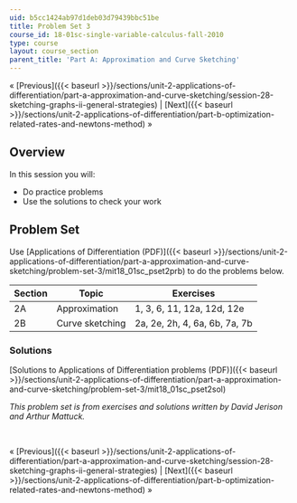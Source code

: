 ```yaml
---
uid: b5cc1424ab97d1deb03d79439bbc51be
title: Problem Set 3
course_id: 18-01sc-single-variable-calculus-fall-2010
type: course
layout: course_section
parent_title: 'Part A: Approximation and Curve Sketching'
---
```


« [Previous]({{< baseurl >}}/sections/unit-2-applications-of-differentiation/part-a-approximation-and-curve-sketching/session-28-sketching-graphs-ii-general-strategies) | [Next]({{< baseurl >}}/sections/unit-2-applications-of-differentiation/part-b-optimization-related-rates-and-newtons-method) »

Overview
--------

In this session you will:

*   Do practice problems
*   Use the solutions to check your work

Problem Set
-----------

Use [Applications of Differentiation (PDF)]({{< baseurl >}}/sections/unit-2-applications-of-differentiation/part-a-approximation-and-curve-sketching/problem-set-3/mit18_01sc_pset2prb) to do the problems below.

| Section | Topic | Exercises |
| --- | --- | --- |
| 2A | Approximation | 1, 3, 6, 11, 12a, 12d, 12e |
| 2B | Curve sketching | 2a, 2e, 2h, 4, 6a, 6b, 7a, 7b 

### Solutions

[Solutions to Applications of Differentiation problems (PDF)]({{< baseurl >}}/sections/unit-2-applications-of-differentiation/part-a-approximation-and-curve-sketching/problem-set-3/mit18_01sc_pset2sol)

_This problem set is from exercises and solutions written by David Jerison and Arthur Mattuck._

  
 

« [Previous]({{< baseurl >}}/sections/unit-2-applications-of-differentiation/part-a-approximation-and-curve-sketching/session-28-sketching-graphs-ii-general-strategies) | [Next]({{< baseurl >}}/sections/unit-2-applications-of-differentiation/part-b-optimization-related-rates-and-newtons-method) »